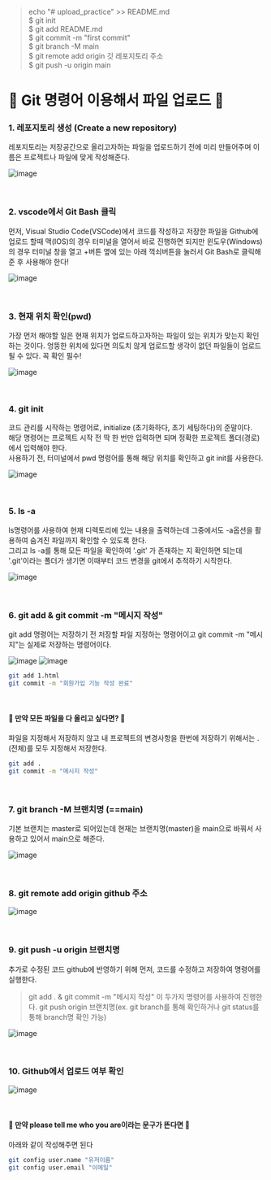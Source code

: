 >echo "# upload_practice" >> README.md <br/>
$ git init <br/>
$ git add README.md <br/>
$ git commit -m "first commit" <br/>
$ git branch -M main <br/>
$ git remote add origin 깃 레포지토리 주소 <br/>
$ git push -u origin main <br/>

# 🎃 Git 명령어 이용해서 파일 업로드 🎃
### 1. 레포지토리 생성 (Create a new repository)
레포지토리는 저장공간으로  올리고자하는 파일을 업로드하기 전에 미리 만들어주며 이름은 프로젝트나 파일에 맞게 작성해준다. <br/>

![image](https://github.com/limhyerin/StudyNote/assets/70150896/96cbde87-2f65-4040-83d0-a72fa3630983)

<br/>

### 2. vscode에서 Git Bash 클릭
먼저, Visual Studio Code(VSCode)에서 코드를 작성하고 저장한 파일을 Github에 업로드 할때 맥(IOS)의 경우 터미널을 열어서 바로 진행하면 되지만 윈도우(Windows)의 경우 터미널 창을 열고 +버튼 옆에 있는 아래 꺽쇠버튼을 눌러서 Git Bash로 클릭해 준 후 사용해야 한다! <br/>

![image](https://github.com/limhyerin/StudyNote/assets/70150896/4d0fcf14-58b1-4c68-8aec-85340055565d)

<br/>

### 3. 현재 위치 확인(pwd)
가장 먼저 해야할 일은 현재 위치가 업로드하고자하는 파일이 있는 위치가 맞는지 확인하는 것이다. 엉뚱한 위치에 있다면 의도치 않게 업로드할 생각이 없던 파일들이 업로드될 수 있다. 꼭 확인 필수! <br/>

![image](https://github.com/limhyerin/StudyNote/assets/70150896/d1a393c8-f5b8-43dd-9f42-ec46952c6857)

<br/>

### 4. git init
코드 관리를 시작하는 명령어로, initialize (초기화하다, 초기 세팅하다)의 준말이다. <br/>
해당 명령어는 프로젝트 시작 전 딱 한 번만 입력하면 되며 정확한 프로젝트 폴더(경로)에서 입력해야 한다. <br/>
사용하기 전, 터미널에서 pwd 명령어를 통해 해당 위치를 확인하고 git init를 사용한다. <br/>

![image](https://github.com/limhyerin/StudyNote/assets/70150896/fd026a4d-3bde-484b-882c-e228dd15abff)

<br/>

### 5. ls -a
ls명령어를 사용하여 현재 디렉토리에 있는 내용을 출력하는데 그중에서도 -a옵션을 활용하여 숨겨진 파일까지 확인할 수 있도록 한다. <br/>
그리고 ls -a를 통해 모든 파일을 확인하여 '.git' 가 존재하는 지 확인하면 되는데  '.git'이라는 폴더가 생기면 이때부터 코드 변경을 git에서 추적하기 시작한다. <br/>

![image](https://github.com/limhyerin/StudyNote/assets/70150896/b3d05d5f-0698-4dcd-b432-65684c50cd6f)

<br/>

### 6. git add & git commit -m "메시지 작성"
git add 명령어는 저장하기 전 저장할 파일 지정하는 명령어이고 git commit -m "메시지"는 실제로 저장하는 명령어이다. <br/>

![image](https://github.com/limhyerin/StudyNote/assets/70150896/46127bd9-9df8-4c52-8771-b76a498ab656)
![image](https://github.com/limhyerin/StudyNote/assets/70150896/29f4a686-6681-4547-90df-74f1550e1529)

```bash
git add 1.html
git commit -m "회원가입 기능 작성 완료"
```

<br/>

#### 🤚 만약 모든 파일을 다 올리고 싶다면? 🤚

파일을 지정해서 저장하지 않고 내 프로젝트의 변경사항을 한번에 저장하기 위해서는 .(전체)를 모두 지정해서 저장한다.
```bash
git add .
git commit -m "메시지 작성"
```

<br/>

### 7. git branch -M 브랜치명 (==main)
기본 브랜치는 master로 되어있는데 현재는 브랜치명(master)을 main으로 바꿔서 사용하고 있어서 main으로 해준다. <br/>

![image](https://github.com/limhyerin/StudyNote/assets/70150896/caf4012d-1167-40fb-a036-a4c3c7c688d2)

<br/>

### 8. git remote add origin github 주소
![image](https://github.com/limhyerin/StudyNote/assets/70150896/93b30eba-990a-4d14-8d46-ee7612368fdc)

<br/>

### 9. git push -u origin 브랜치명
추가로 수정된 코드 github에 반영하기 위해 먼저, 코드를 수정하고 저장하여 명령어를 실행한다. <br/>
>git add . & git commit -m "메시지 작성" 이 두가지 명령어를 사용하여 진행한다.
git push origin 브랜치명(ex. git branch를 통해 확인하거나 git status를 통해 branch명 확인 가능)
  
![image](https://github.com/limhyerin/StudyNote/assets/70150896/3a01e441-43aa-49d6-90ef-ef47411bf9be)

<br/>

### 10. Github에서 업로드 여부 확인
![image](https://github.com/limhyerin/StudyNote/assets/70150896/3e19317e-48a9-4327-9598-e76d9d1b02cf)

<br/>

#### 🤚  만약 please tell me who you are이라는 문구가 뜬다면 🤚
아래와 같이 작성해주면 된다
```bash
git config user.name "유저이름"
git config user.email "이메일"
```
